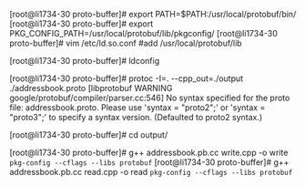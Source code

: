[root@li1734-30 proto-buffer]# export PATH=$PATH:/usr/local/protobuf/bin/
[root@li1734-30 proto-buffer]# export PKG_CONFIG_PATH=/usr/local/protobuf/lib/pkgconfig/
[root@li1734-30 proto-buffer]# vim /etc/ld.so.conf  #add /usr/local/protobuf/lib 

[root@li1734-30 proto-buffer]# ldconfig

[root@li1734-30 proto-buffer]#  protoc -I=. --cpp_out=./output ./addressbook.proto
[libprotobuf WARNING google/protobuf/compiler/parser.cc:546] No syntax specified for the proto file: addressbook.proto. Please use 'syntax = "proto2";' or 'syntax = "proto3";' to specify a syntax version. (Defaulted to proto2 syntax.)

[root@li1734-30 proto-buffer]#  cd output/

[root@li1734-30 proto-buffer]#  g++ addressbook.pb.cc write.cpp -o write `pkg-config --cflags --libs protobuf`
[root@li1734-30 proto-buffer]#  g++ addressbook.pb.cc read.cpp -o read `pkg-config --cflags --libs protobuf`
